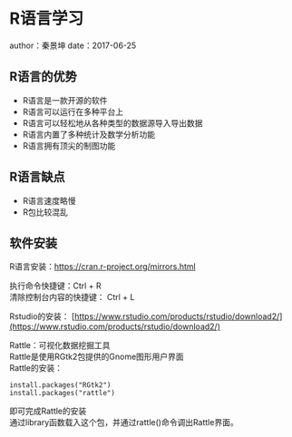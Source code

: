 # R语言学习 #

author：秦景坤
date：2017-06-25

## R语言的优势 ##

* R语言是一款开源的软件  
* R语言可以运行在多种平台上  
* R语言可以轻松地从各种类型的数据源导入导出数据  
* R语言内置了多种统计及数学分析功能  
* R语言拥有顶尖的制图功能


## R语言缺点 ##

* R语言速度略慢   
* R包比较混乱  

## 软件安装 ##

R语言安装：[https://cran.r-project.org/mirrors.html ](https://cran.r-project.org/mirrors.html )

执行命令快捷键：Ctrl + R  
清除控制台内容的快捷键： Ctrl + L

Rstudio的安装： [https://www.rstudio.com/products/rstudio/download2/](https://www.rstudio.com/products/rstudio/download2/)

Rattle：可视化数据挖掘工具  
Rattle是使用RGtk2包提供的Gnome图形用户界面  
Rattle的安装： 

	install.packages("RGtk2")
	install.packages("rattle")

即可完成Rattle的安装  
通过library函数载入这个包，并通过rattle()命令调出Rattle界面。
















